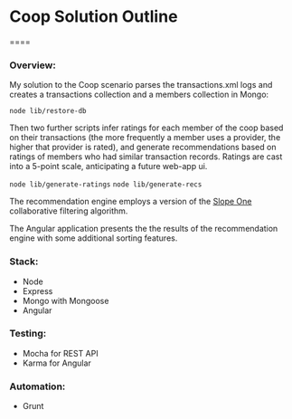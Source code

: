 # Coop Solution Outline
====

### Overview: 

My solution to the Coop scenario parses the transactions.xml logs and creates a transactions collection and a members collection in Mongo:

`node lib/restore-db`

Then two further scripts infer ratings for each member of the coop based on their transactions (the more frequently a member uses a provider, the higher that provider is rated), and generate recommendations based on ratings of members who had similar transaction records.  Ratings are cast into a 5-point scale, anticipating a future web-app ui.

`node lib/generate-ratings`
`node lib/generate-recs`

The recommendation engine employs a version of the [Slope One](http://en.wikipedia.org/wiki/Slope_One) collaborative filtering algorithm. 

The Angular application presents the the results of the recommendation engine with some additional sorting features.

### Stack:

- Node
- Express
- Mongo with Mongoose
- Angular

### Testing:
- Mocha for REST API
- Karma for Angular

### Automation:
- Grunt



